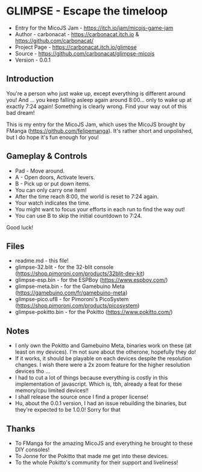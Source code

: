 # GLIMPSE - Escape the timeloop

* Entry for the MicoJS Jam - https://itch.io/jam/micojs-game-jam
* Author - carbonacat - https://carbonacat.itch.io & https://github.com/carbonacat/
* Project Page - https://carbonacat.itch.io/glimpse
* Source - https://github.com/carbonacat/glimpse-micojs
* Version - 0.0.1


## Introduction

You're a person who just wake up, except everything is different around you!
And ... you keep falling asleep again around 8:00... only to wake up at exactly 7:24 again!
Something is clearly wrong. Find your way out of this bad dream!

This is my entry for the MicoJS Jam, which uses the MicoJS brought by FManga (https://github.com/felipemanga).
It's rather short and unpolished, but I do hope it's fun enough for you! 


## Gameplay & Controls

- Pad - Move around.
- A - Open doors, Activate levers.
- B - Pick up or put down items.
- You can only carry one item!
- After the time reach 8:00, the world is reset to 7:24 again.
- Your watch indicates the time.
- You might want to focus your efforts in each run to find the way out!
- You can use B to skip the initial countdown to 7:24.

Good luck!


## Files

- readme.md - this file!
- glimpse-32.blit - for the 32-blit console (https://shop.pimoroni.com/products/32blit-dev-kit)
- glimpse-esp.bin - for the ESPBoy (https://www.espboy.com/)
- glimpse-meta.bin - for the Gamebuino Meta (https://gamebuino.com/fr/gamebuino-meta)
- glimpse-pico.uf8 - for Pimoroni's PicoSystem (https://shop.pimoroni.com/products/picosystem)
- glimpse-pokitto.bin - for the Pokitto (https://www.pokitto.com/)


## Notes

- I only own the Pokitto and Gamebuino Meta, binaries work on these (at least on my devices). I'm not sure about the otherone, hopefully they do!
- If it works, it should be playable on each devices despite the resolution changes. I wish there were a 2x zoom feature for the higher resolution devices tho ...
- I had to cut a lot of things because everything is costly in this implementation of javascript. Which is, tbh, already a feat for these memory/cpu limited devices!!
- I shall release the source once I find a proper license!
- Hu, about the 0.0.1 version, I had an issue rebuilding the binaries, but they're expected to be 1.0.0! Sorry for that


## Thanks

- To FManga for the amazing MicoJS and everything he brought to these DIY consoles!
- To Jonne for the Pokitto that made me get into these devices.
- To the whole Pokitto's community for their support and liveliness!